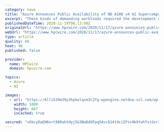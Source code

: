 ```yaml
---
category: news
title: "Azure Announces Public Availability of ND A100 v4 AI Supercomputing Instances (Preview)"
excerpt: "These kinds of demanding workloads required the development of a new class of system within Microsoft Azure, from the ground-up using the latest hardware innovations. The Azure team has built on our experience virtualizing the latest GPU technology ..."
publishedDateTime: 2020-11-19T06:13:00Z
originalUrl: "https://www.hpcwire.com/2020/11/17/azure-announces-public-availability-of-nd-a100-v4-ai-supercomputing-instances-preview/"
webUrl: "https://www.hpcwire.com/2020/11/17/azure-announces-public-availability-of-nd-a100-v4-ai-supercomputing-instances-preview/"
type: article
quality: 46
heat: 46
published: false

provider:
  name: HPCwire
  domain: hpcwire.com

topics:
  - Azure
  - AI

images:
  - url: "https://6lli539m39y3hpkelqsm3c2fg-wpengine.netdna-ssl.com/wp-content/uploads/2020/11/shutterstock_1665264367.jpg"
    width: 1000
    height: 667
    isCached: true

secured: "vkbcyDaEH6o+t98RahtHyj5G3BwDdOFpq5Avc814t9ciIPsv4k9twhTviSxr3G+ylHxGd35xxWLyw2cloXrXKdIpR2tB3UjrbBOy65Vnvm5g1fY3YEqQ0/0xpZk/0Fq1P6rSxhzCwroa9h9D9pWf/YZ7pnrsWiIw/qNXNcMoAudqkA5gFXYRD41j9QjNtGEPv8irXtU4hd9NVH2WC6z7ZFVM791kKiP80vvutWGqUoV9tMFGJ7eK2h4QJH+gcopkABDDTyoT76BvLyMe2yFiJrZ4Oi81T+Ctk6RhKBPZdgK0QVpb3+w7h44A5eSpoQZzH2Ml8gNRzf8YKQR+6d/p5zxmZYxj8IjzSwmC5nzIdWo=;kamRJXkbzX2RcaG/HkhU3g=="
---
```


